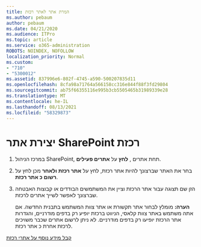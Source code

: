 ```yaml
---
title: המרת אתר לאתר רכזת
ms.author: pebaum
author: pebaum
ms.date: 04/21/2020
ms.audience: ITPro
ms.topic: article
ms.service: o365-administration
ROBOTS: NOINDEX, NOFOLLOW
localization_priority: Normal
ms.custom:
- "710"
- "5300012"
ms.assetid: 837996e6-802f-4745-a590-500207835d11
ms.openlocfilehash: 8cfa98a71764a566158cc316e844f88f3fd29804
ms.sourcegitcommit: ab75f66355116e995b3cb5505465b31989339e28
ms.translationtype: MT
ms.contentlocale: he-IL
ms.lasthandoff: 08/13/2021
ms.locfileid: "58329873"
---
```

# <a name="create-a-sharepoint-hub-site"></a>יצירת אתר SharePoint רכזת

1. במרכז הניהול SharePoint, תחת אתרים , **לחץ** על **אתרים פעילים**.

2. בחר את האתר שברצונך להיות אתר רכזת, לחץ על **אתר רכזת ולאחר** מכן לחץ על **רשום כ אתר רכזת**.

3. הזן שם תצוגה עבור אתר הרכזת וציין את המשתמשים הבודדים או קבוצות האבטחה שברצונך לאפשר לשייך אתרים לרכזת.

    **הערה:** מומלץ לבחור אתר תקשורת או אתר צוות המשתמש בתבנית החדשה. אם אתה משתמש באתר צוות קלאסי, הניווט ברכזת יופיע רק בדפים מודרניים, והגדרות אתר הרכזת יופיעו רק בדפים מודרניים. לא ניתן לרשום אתרים שכבר משויכים לרכזת אחרת כ אתר רכזת.
  
[קבל מידע נוסף על אתרי רכזת](https://go.microsoft.com/fwlink/?linkid=869149)
  